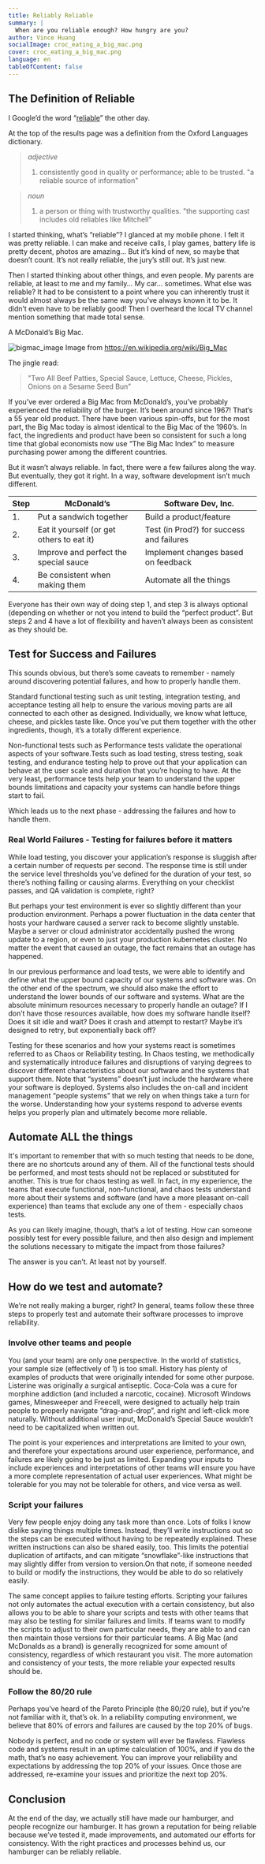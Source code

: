 ```yaml
---
title: Reliably Reliable
summary: | 
  When are you reliable enough? How hungry are you?
author: Vince Huang
socialImage: croc_eating_a_big_mac.png
cover: croc_eating_a_big_mac.png
language: en
tableOfContent: false
---
```

## The Definition of Reliable

I Google’d the word “[reliable](https://www.google.com/search?q=reliable)” the other day.

At the top of the results page was a definition from the Oxford Languages dictionary.

> *adjective*
> 1. consistently good in quality or performance; able to be trusted.
> "a reliable source of information"

> *noun*
> 1. a person or thing with trustworthy qualities.
> "the supporting cast includes old reliables like Mitchell"

I started thinking, what’s “reliable”? I glanced at my mobile phone. I felt it was pretty reliable. I can make and receive calls, I play games, battery life is pretty decent, photos are amazing… But it’s kind of new, so maybe that doesn’t count. It’s not really reliable, the jury’s still out. It’s just new.

Then I started thinking about other things, and even people. My parents are reliable, at least to me and my family… My car… sometimes. What else was reliable? It had to be consistent to a point where you can inherently trust it would almost always be the same way you’ve always known it to be. It didn’t even have to be reliably good! Then I overheard the local TV channel mention something that made total sense.

A McDonald’s Big Mac.

![bigmac_image](1024px-BigMacButton1975.png)
Image from https://en.wikipedia.org/wiki/Big_Mac

The jingle read:
> "Two All Beef Patties, Special Sauce, Lettuce, Cheese, Pickles, Onions on a Sesame Seed Bun”


If you’ve ever ordered a Big Mac from McDonald’s, you’ve probably experienced the reliability of the burger. It’s been around since 1967! That’s a 55 year old product. There have been various spin-offs, but for the most part, the Big Mac today is almost identical to the Big Mac of the 1960’s. In fact, the ingredients and product have been so consistent for such a long time that global economists now use “The Big Mac Index” to measure purchasing power among the different countries. 

But it wasn’t always reliable. In fact, there were a few failures along the way. But eventually, they got it right. In a way, software development isn’t much different.

| Step | McDonald’s | Software Dev, Inc. |
| ---- | ---------- | ------------------ |
| 1. | Put a sandwich together | Build a product/feature |
| 2. | Eat it yourself (or get others to eat it) | Test (in Prod?) for success and failures |
| 3. | Improve and perfect the special sauce | Implement changes based on feedback |
| 4. | Be consistent when making them | Automate all the things |


Everyone has their own way of doing step 1, and step 3 is always optional (depending on whether or not you intend to build the “perfect product”. But steps 2 and 4 have a lot of flexibility and haven’t always been as consistent as they should be.

## Test for Success and Failures

This sounds obvious, but there’s some caveats to remember - namely around discovering potential failures, and how to properly handle them.

Standard functional testing such as unit testing, integration testing, and acceptance testing all help to ensure the various moving parts are all connected to each other as designed. Individually, we know what lettuce, cheese, and pickles taste like. Once you’ve put them together with the other ingredients, though, it’s a totally different experience. 

Non-functional tests such as Performance tests validate the operational aspects of your software.Tests such as load testing, stress testing, soak testing, and endurance testing help to prove out that your application can behave at the user scale and duration that you’re hoping to have. At the very least, performance tests help your team to understand the upper bounds limitations and capacity your systems can handle before things start to fail.

Which leads us to the next phase - addressing the failures and how to handle them.

### Real World Failures - Testing for failures before it matters
While load testing, you discover your application’s response is sluggish after a certain number of requests per second. The response time is still under the service level thresholds you’ve defined for the duration of your test, so there’s nothing failing or causing alarms. Everything on your checklist passes, and QA validation is complete, right?

But perhaps your test environment is ever so slightly different than your production environment. Perhaps a power fluctuation in the data center that hosts your hardware caused a server rack to become slightly unstable. Maybe a server or cloud administrator accidentally pushed the wrong update to a region, or even to just your production kubernetes cluster. No matter the event that caused an outage, the fact remains that an outage has happened. 

In our previous performance and load tests, we were able to identify and define what the upper bound capacity of our systems and software was. On the other end of the spectrum, we should also make the effort to understand the lower bounds of our software and systems. What are the absolute minimum resources necessary to properly handle an outage? If I don’t have those resources available, how does my software handle itself? Does it sit idle and wait? Does it crash and attempt to restart? Maybe it’s designed to retry, but exponentially back off?

Testing for these scenarios and how your systems react is sometimes referred to as Chaos or Reliability testing. In Chaos testing, we methodically and systematically introduce failures and disruptions of varying degrees to discover different characteristics about our software and the systems that support them. Note that “systems” doesn’t just include the hardware where your software is deployed. Systems also includes the on-call and incident management “people systems” that we rely on when things take a turn for the worse. Understanding how your systems respond to adverse events helps you properly plan and ultimately become more reliable. 

## Automate ALL the things

It's important to remember that with so much testing that needs to be done, there are no shortcuts around any of them. All of the functional tests should be performed, and most tests should not be replaced or substituted for another. This is true for chaos testing as well. In fact, in my experience, the teams that execute functional, non-functional, and chaos tests understand more about their systems and software (and have a more pleasant on-call experience) than teams that exclude any one of them - especially chaos tests.

As you can likely imagine, though, that’s a lot of testing. How can someone possibly test for every possible failure, and then also design and implement the solutions necessary to mitigate the impact from those failures?

The answer is you can’t. At least not by yourself.

## How do we test and automate?
We’re not really making a burger, right? In general, teams follow these three steps to properly test and automate their software processes to improve reliability.

### Involve other teams and people 
You (and your team) are only one perspective. In the world of statistics, your sample size (effectively of 1) is too small. History has plenty of examples of products that were originally intended for some other purpose. Listerine was originally a surgical antiseptic. Coca-Cola was a cure for morphine addiction (and included a narcotic, cocaine). Microsoft Windows games, Minesweeper and Freecell, were designed to actually help train people to properly navigate “drag-and-drop”, and right and left-click more naturally. Without additional user input, McDonald’s Special Sauce wouldn’t need to be capitalized when written out.

The point is your experiences and interpretations are limited to your own, and therefore your expectations around user experience, performance, and failures are likely going to be just as limited. Expanding your inputs to include experiences and interpretations of other teams will ensure you have a more complete representation of actual user experiences. What might be tolerable for you may not be tolerable for others, and vice versa as well. 

### Script your failures
Very few people enjoy doing any task more than once. Lots of folks I know dislike saying things multiple times. Instead, they’ll write instructions out so the steps can be executed without having to be repeatedly explained. These written instructions can also be shared easily, too. This limits the potential duplication of artifacts, and can mitigate “snowflake”-like instructions that may slightly differ from version to version.On that note, if someone needed to build or modify the instructions, they would be able to do so relatively easily. 

The same concept applies to failure testing efforts. Scripting your failures not only automates the actual execution with a certain consistency, but also allows you to be able to share your scripts and tests with other teams that may also be testing for similar failures and limits. If teams want to modify the scripts to adjust to their own particular needs, they are able to and can then maintain those versions for their particular teams. A Big Mac (and McDonalds as a brand) is generally recognized for some amount of consistency, regardless of which restaurant you visit. The more automation and consistency of your tests, the more reliable your expected results should be.

### Follow the 80/20 rule
Perhaps you’ve heard of the Pareto Principle (the 80/20 rule), but if you’re not familiar with it, that’s ok. In a reliability computing environment, we believe that 80% of errors and failures are caused by the top 20% of bugs. 

Nobody is perfect, and no code or system will ever be flawless. Flawless code and systems result in an uptime calculation of 100%, and if you do the math, that’s no easy achievement. You can improve your reliability and expectations by addressing the top 20% of your issues. Once those are addressed, re-examine your issues and prioritize the next top 20%. 

## Conclusion
At the end of the day, we actually still have made our hamburger, and people recognize our hamburger. It has grown a reputation for being reliable because we’ve tested it, made improvements, and automated our efforts for consistency. With the right practices and processes behind us, our hamburger can be reliably reliable.



